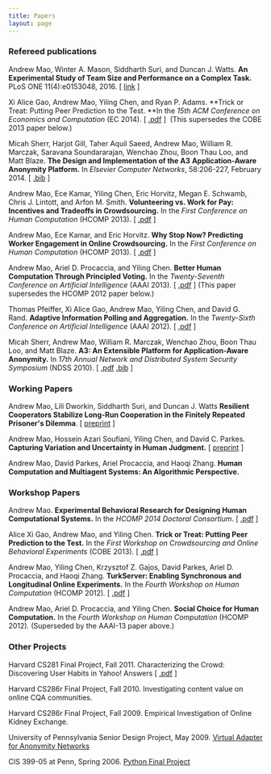 ```yaml
---
title: Papers
layout: page
---
```

### Refereed publications

Andrew Mao, Winter A. Mason, Siddharth Suri, and Duncan J. Watts. **An Experimental Study of Team Size and Performance on a Complex Task.** PLoS ONE 11(4):e0153048, 2016. [ [link](http://journals.plos.org/plosone/article?id=10.1371/journal.pone.0153048) ]

Xi Alice Gao, Andrew Mao, Yiling Chen, and Ryan P. Adams. **Trick or Treat: Putting Peer Prediction to the Test. **In the _15th ACM Conference on Economics and Computation_ (EC 2014). [ <a 
href="https://dl.dropboxusercontent.com/u/13229094/papers/EC13_peerprediction.pdf" target="_blank">.pdf</a> ]  (This supersedes the COBE 2013 paper below.)

Micah Sherr, Harjot Gill, Taher Aquil Saeed, Andrew Mao, William R. Marczak, Saravana Soundararajan, Wenchao Zhou, Boon Thau Loo, and Matt Blaze. **The Design and Implementation of the A3** **Application-Aware Anonymity Platform.** In _Elsevier Computer Networks_, 58:206-227, February 2014. [ [.bib](https://security.cs.georgetown.edu/~msherr/reviewed_bib.html#a3-net-journal) ]

Andrew Mao, Ece Kamar, Yiling Chen, Eric Horvitz, Megan E. Schwamb, Chris J. Lintott, and Arfon M. Smith. **Volunteering vs. Work for Pay: Incentives and Tradeoffs in Crowdsourcing.** In the _First Conference on Human Computation_ (HCOMP 2013). [ <a href="https://dl.dropboxusercontent.com/u/13229094/papers/HCOMP13_incentives.pdf" target="_blank">.pdf</a> ]

Andrew Mao, Ece Kamar, and Eric Horvitz. **Why Stop Now? Predicting Worker Engagement in Online Crowdsourcing.** In the _First Conference on Human Computation_ (HCOMP 2013). [ <a href="https://dl.dropboxusercontent.com/u/13229094/papers/HCOMP13_engagement.pdf" target="_blank">.pdf</a> ]

Andrew Mao, Ariel D. Procaccia, and Yiling Chen. **Better Human Computation Through Principled Voting.** In the _Twenty-Seventh Conference on Artificial Intelligence_ (AAAI 2013). [ <a href="https://dl.dropboxusercontent.com/u/13229094/papers/voting.pdf" target="_blank">.pdf</a> ] (This paper supersedes the HCOMP 2012 paper below.)

Thomas Pfeiffer, Xi Alice Gao, Andrew Mao, Yiling Chen, and David G. Rand. **Adaptive Information Polling and Aggregation.** In the _Twenty-Sixth Conference on Artificial Intelligence_ (AAAI 2012). [ [.pdf](https://dl.dropboxusercontent.com/u/13229094/papers/adaptivepolling_AIW2012.pdf) ]  

Micah Sherr, Andrew Mao, William R. Marczak, Wenchao Zhou, Boon Thau Loo, and Matt Blaze. **A3: An Extensible Platform for Application-Aware Anonymity.** In _17th Annual Network and Distributed System Security Symposium_ (NDSS 2010). [ <a href="http://www.chopsticksandlox.com/papers/a3-ndss.pdf" target="_blank">.pdf</a> <a href="http://www.cs.georgetown.edu/~msherr/reviewed_bib.html#a3-ndss" target="_blank">.bib</a> ]

### Working Papers

Andrew Mao, Lili Dworkin, Siddharth Suri, and Duncan J. Watts
**Resilient Cooperators Stabilize Long-Run Cooperation in the Finitely 
Repeated Prisoner's Dilemma**.
[ [preprint](http://papers.ssrn.com/sol3/papers.cfm?abstract_id=2756249) ]

Andrew Mao, Hossein Azari Soufiani, Yiling Chen, and David C. Parkes. 
**Capturing Variation and Uncertainty in Human Judgment.** [ <a href="http://arxiv.org/abs/1311.0251" target="_blank">preprint</a> ]

Andrew Mao, David Parkes, Ariel Procaccia, and Haoqi Zhang. **Human Computation and Multiagent Systems: An Algorithmic Perspective.**

### Workshop Papers

Andrew Mao. **Experimental Behavioral Research for Designing Human Computational Systems.** In the _HCOMP 2014 Doctoral Consortium_. [ <a href="https://dl.dropboxusercontent.com/u/13229094/papers/HCOMP14_dc.pdf" target="_blank">.pdf</a> ]

Alice Xi Gao, Andrew Mao, and Yiling Chen. **Trick or Treat: Putting Peer Prediction to the Test.** In the _First Workshop on Crowdsourcing and Online Behavioral Experiments_ (COBE 2013). [ <a href="https://dl.dropboxusercontent.com/u/13229094/papers/COBE13_peerprediction.pdf" target="_blank">.pdf</a> ]

Andrew Mao, Yiling Chen, Krzysztof Z. Gajos, David Parkes, Ariel D. Procaccia, and Haoqi Zhang. **TurkServer: Enabling Synchronous and Longitudinal Online Experiments.** In the _Fourth Workshop on Human Computation_ (HCOMP 2012)_._ [ <a href="https://dl.dropboxusercontent.com/u/13229094/papers/turkserver.pdf" target="_blank">.pdf</a> ]

Andrew Mao, Ariel D. Procaccia, and Yiling Chen. **Social Choice for Human Computation.** In the _Fourth Workshop on Human Computation_ (HCOMP 2012)_._ (Superseded by the AAAI-13 paper above.)

### Other Projects

Harvard CS281 Final Project, Fall 2011. Characterizing the Crowd: Discovering User Habits in Yahoo! Answers [ [.pdf](https://dl.dropboxusercontent.com/u/13229094/papers/CS281_report.pdf) ]

Harvard CS286r Final Project, Fall 2010. Investigating content value on online CQA communities.

Harvard CS286r Final Project, Fall 2009. Empirical Investigation of Online Kidney Exchange.

University of Pennsylvania Senior Design Project, May 2009. [Virtual Adapter for Anonymity Networks](http://www.mizzao.tk/a3_frame)

CIS 399-05 at Penn, Spring 2006. [Python Final Project](http://www.mizzao.tk/cse39905)
